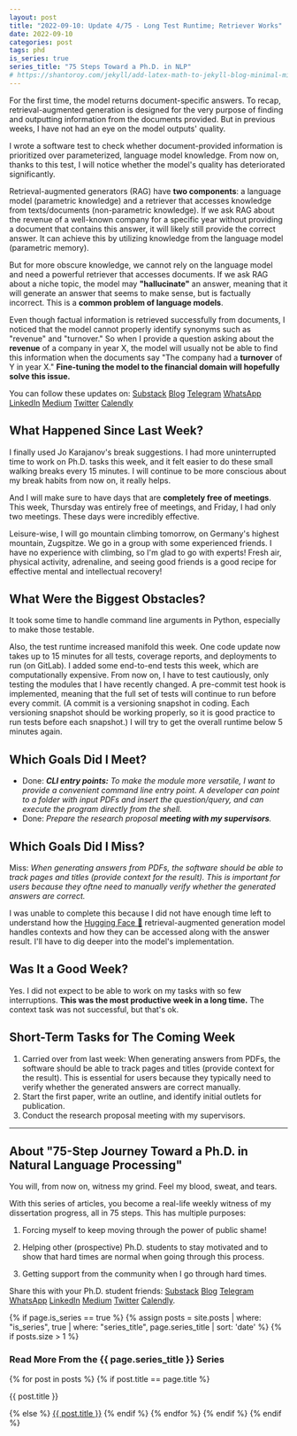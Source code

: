 ```yaml
---
layout: post
title: "2022-09-10: Update 4/75 - Long Test Runtime; Retriever Works"
date: 2022-09-10
categories: post
tags: phd
is_series: true
series_title: "75 Steps Toward a Ph.D. in NLP"
# https://shantoroy.com/jekyll/add-latex-math-to-jekyll-blog-minimal-mistakes/
---
```

<script type="text/javascript" async
    src="https://cdnjs.cloudflare.com/ajax/libs/mathjax/2.7.6/MathJax.js?config=TeX-MML-AM_CHTML">
</script>

<script type="text/x-mathjax-config">
    MathJax.Hub.Config({
        extensions: ["tex2jax.js"],
        jax: ["input/TeX", "output/HTML-CSS"],
        tex2jax: {
        inlineMath: [ ['$','$'], ["\\(","\\)"] ],
        displayMath: [ ['$$','$$'], ["\\[","\\]"] ],
        processEscapes: true
        },
        "HTML-CSS": { availableFonts: ["TeX"] }
    });
</script>

For the first time, the model returns document-specific answers. To recap, retrieval-augmented generation is designed for the very purpose of finding and outputting information from the documents provided. But in previous weeks, I have not had an eye on the model outputs' quality. 

I wrote a software test to check whether document-provided information is prioritized over parameterized, language model knowledge. From now on, thanks to this test, I will notice whether the model's quality has deteriorated significantly.

Retrieval-augmented generators (RAG) have **two components**: a language model (parametric knowledge) and a retriever that accesses knowledge from texts/documents (non-parametric knowledge). If we ask RAG about the revenue of a well-known company for a specific year without providing a document that contains this answer, it will likely still provide the correct answer. It can achieve this by utilizing knowledge from the language model (parametric memory). 

But for more obscure knowledge, we cannot rely on the language model and need a powerful retriever that accesses documents. If we ask RAG about a niche topic, the model may **"hallucinate"** an answer, meaning that it will generate an answer that seems to make sense, but is factually incorrect. This is a **common problem of language models**.

Even though factual information is retrieved successfully from documents, I noticed that the model cannot properly identify synonyms such as "revenue" and "turnover." So when I provide a question asking about the **revenue** of a company in year X, the model will usually not be able to find this information when the documents say "The company had a **turnover** of Y in year X." **Fine-tuning the model to the financial domain will hopefully solve this issue.**

You can follow these updates on: [Substack](https://nlpjourney.substack.com/) [Blog](https://janspoerer.github.io/phdstudies/) [Telegram](https://t.me/+gmkAaVlKPh4xZTky) [WhatsApp](https://chat.whatsapp.com/F6901LMMJWIGlxrahkgBcq) [LinkedIn](https://www.linkedin.com/in/janspoerer/) [Medium](https://medium.com/@janspoerer/about) [Twitter](https://twitter.com/JanSpoerer) [Calendly](https://calendly.com/janspoerer/60m-private)

## What Happened Since Last Week?

I finally used Jo Karajanov's break suggestions. I had more uninterrupted time to work on Ph.D. tasks this week, and it felt easier to do these small walking breaks every 15 minutes. I will continue to be more conscious about my break habits from now on, it really helps.

And I will make sure to have days that are **completely free of meetings**. This week, Thursday was entirely free of meetings, and Friday, I had only two meetings. These days were incredibly effective.

Leisure-wise, I will go mountain climbing tomorrow, on Germany's highest mountain, Zugspitze. We go in a group with some experienced friends. I have no experience with climbing, so I'm glad to go with experts! Fresh air, physical activity, adrenaline, and seeing good friends is a good recipe for effective mental and intellectual recovery!

## What Were the Biggest Obstacles?

It took some time to handle command line arguments in Python, especially to make those testable.

Also, the test runtime increased manifold this week. One code update now takes up to 15 minutes for all tests, coverage reports, and deployments to run (on GitLab). I added some end-to-end tests this week, which are computationally expensive. From now on, I have to test cautiously, only testing the modules that I have recently changed. A pre-commit test hook is implemented, meaning that the full set of tests will continue to run before every commit. (A commit is a versioning snapshot in coding. Each versioning snapshot should be working properly, so it is good practice to run tests before each snapshot.) I will try to get the overall runtime below 5 minutes again.

## Which Goals Did I Meet?

<ul>
  <li>Done: <i><b>CLI entry points:</b> To make the module more versatile, I want to provide a convenient command line entry point. A developer can point to a folder with input PDFs and insert the question/query, and can execute the program directly from the shell.</i></li>
  <li>Done: <i>Prepare the research proposal <b>meeting with my supervisors</b>.</i></li>
</ul>

## Which Goals Did I Miss?

Miss: *When generating answers from PDFs, the software should be able to track pages and titles (provide context for the result). This is important for users because they oftne need to manually verify whether the generated answers are correct.*

I was unable to complete this because I did not have enough time left to understand how the [Hugging Face 🤗](https://huggingface.co/) retrieval-augmented generation model handles contexts and how they can be accessed along with the answer result. I'll have to dig deeper into the model's implementation.

## Was It a Good Week?

Yes. I did not expect to be able to work on my tasks with so few interruptions. **This was the most productive week in a long time.** The context task was not successful, but that's ok.

## Short-Term Tasks for The Coming Week

<ol>
  <li>Carried over from last week: When generating answers from PDFs, the software should be able to track pages and titles (provide context for the result). This is essential for users because they typically need to verify whether the generated answers are correct manually.</li>
  <li>Start the first paper, write an outline, and identify initial outlets for publication.</li>
  <li>Conduct the research proposal meeting with my supervisors.</li>
</ol>

____________________________________

## About "75-Step Journey Toward a Ph.D. in Natural Language Processing"

You will, from now on, witness my grind. Feel my blood, sweat, and tears.

With this series of articles, you become a real-life weekly witness of my dissertation progress, all in 75 steps. This has multiple purposes: 

1) Forcing myself to keep moving through the power of public shame!

2) Helping other (prospective) Ph.D. students to stay motivated and to show that hard times are normal when going through this process. 

3) Getting support from the community when I go through hard times.

Share this with your Ph.D. student friends: [Substack](https://nlpjourney.substack.com/) [Blog](https://janspoerer.github.io/phdstudies/) [Telegram](https://t.me/+gmkAaVlKPh4xZTky) [WhatsApp](https://chat.whatsapp.com/F6901LMMJWIGlxrahkgBcq) [LinkedIn](https://www.linkedin.com/in/janspoerer/) [Medium](https://medium.com/@janspoerer/about) [Twitter](https://twitter.com/JanSpoerer) [Calendly](https://calendly.com/janspoerer/60m-private).

{% if page.is_series == true %}
    {% assign posts = site.posts | where: "is_series", true | where: "series_title", page.series_title | sort: 'date' %}
    {% if posts.size > 1 %}
        
<h3 class="text-success p-3 pb-0">Read More From the {{ page.series_title }} Series</h3>
        {% for post in posts %}
                {% if post.title == page.title %}
<p class="nav-link bullet-pointer mb-0">{{ post.title }}</p>
                {% else %}
<a class="nav-link bullet-hash" href="{{ post.url }}">{{ post.title }}</a>
                {% endif %}
        {% endfor %}
    {% endif %}
{% endif %}